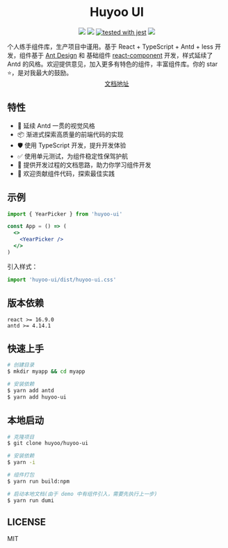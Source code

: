 <h1 align="center">Huyoo UI</h1>

<div align="center">

[![](https://img.shields.io/npm/v/huyoo-ui.svg)](https://www.npmjs.com/package/huyoo-ui) ![](https://img.shields.io/github/license/huyoo/huyoo-ui) [![tested with jest](https://img.shields.io/badge/tested_with-jest-99424f.svg)](https://github.com/facebook/jest) ![](https://img.shields.io/github/stars/huyoo/huyoo-ui?style=social)

</div>
<div align="left">
个人练手组件库，生产项目中谨用。基于 React + TypeScript + Antd + less 开发，组件基于 <a href="https://ant.design/">Ant Design</a> 和 基础组件 <a href="https://github.com/react-component/">react-component</a> 开发，样式延续了 Antd 的风格。欢迎提供意见，加入更多有特色的组件，丰富组件库。你的 star ⭐，是对我最大的鼓励。
</div>
<div align="center">
  <a href="https://huyoo.github.io/huyoo-ui/">文档地址</a>
</div>

## 特性
- 🌈 延续 Antd 一贯的视觉风格
- 📦 渐进式探索高质量的前端代码的实现
- 🛡 使用 TypeScript 开发，提升开发体验
- ✅ 使用单元测试，为组件稳定性保驾护航
- 📖 提供开发过程的文档思路，助力你学习组件开发
- 🔖 欢迎贡献组件代码，探索最佳实践

## 示例
```jsx
import { YearPicker } from 'huyoo-ui'

const App = () => (
  <>
    <YearPicker />
  </>
)
```

引入样式：
```jsx
import 'huyoo-ui/dist/huyoo-ui.css'
```

## 版本依赖
```
react >= 16.9.0
antd >= 4.14.1
```

## 快速上手
```bash
# 创建目录
$ mkdir myapp && cd myapp

# 安装依赖
$ yarn add antd
$ yarn add huyoo-ui
```

## 本地启动
```bash
# 克隆项目
$ git clone huyoo/huyoo-ui

# 安装依赖
$ yarn -i

# 组件打包
$ yarn run build:npm

# 启动本地文档(由于 demo 中有组件引入，需要先执行上一步)
$ yarn run dumi
```

## LICENSE
MIT
